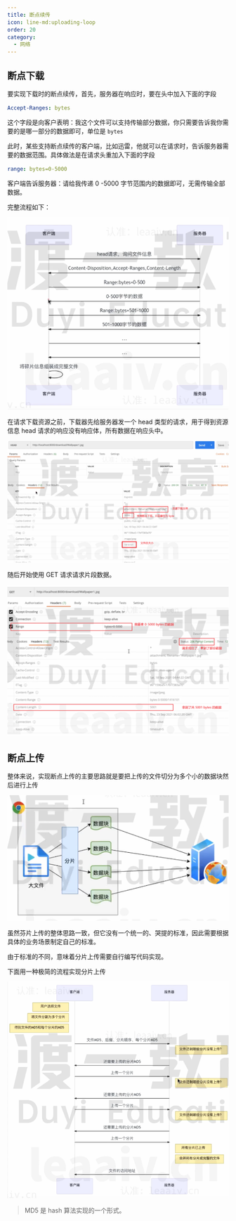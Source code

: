 ```yaml
---
title: 断点续传
icon: line-md:uploading-loop
order: 20
category:
  - 网络
---
```


## 断点下载

要实现下载时的断点续传，首先，服务器在响应时，要在头中加入下面的字段

```yaml
Accept-Ranges: bytes
```

这个字段是向客户表明：我这个文件可以支持传输部分数据，你只需要告诉我你需要的是哪一部分的数据即可，单位是 `bytes`

此时，某些支持断点续传的客户端，比如迅雷，他就可以在请求时，告诉服务器需要的数据范围。具体做法是在请求头重加入下面的字段

```yaml
range: bytes=0-5000
```

客户端告诉服务器：请给我传递 0 -5000 字节范围内的数据即可，无需传输全部数据。

完整流程如下：

<img src="../../../../src/.vuepress/public/assets/images/more-than-code/network/breakpointResume/image-20240228171020926.png" alt="image-20240228171020926" style="zoom:80%;" />

在请求下载资源之前，下载器先给服务器发一个 head 类型的请求，用于得到资源信息 head 请求的响应没有响应体，所有数据在响应头中。

![](../../../../src/.vuepress/public/assets/images/more-than-code/network/breakpointResume/image-20240228171529316.png)

随后开始使用 GET 请求请求片段数据。

![](../../../../src/.vuepress/public/assets/images/more-than-code/network/breakpointResume/image-20240228172110032.png)

## 断点上传

整体来说，实现断点上传的主要思路就是要把上传的文件切分为多个小的数据块然后进行上传

![](../../../../src/.vuepress/public/assets/images/more-than-code/network/breakpointResume/image-20240228174331859.png)

虽然芬片上传的整体思路一致，但它没有一个统一的、哭提的标准，因此需要根据具体的业务场景制定自己的标准。

由于标准的不同，意味着分片上传需要自行编写代码实现。

下面用一种极简的流程实现分片上传

![](../../../../src/.vuepress/public/assets/images/more-than-code/network/breakpointResume/image-20240228174541203.png)

> MD5 是 hash 算法实现的一个形式。
